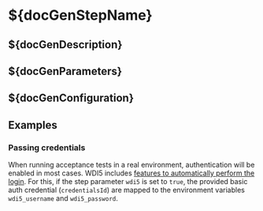 # ${docGenStepName}

## ${docGenDescription}

## ${docGenParameters}

## ${docGenConfiguration}

## Examples

### Passing credentials

When running acceptance tests in a real environment, authentication will be enabled in most cases. WDI5 includes [features to automatically perform the login](https://ui5-community.github.io/wdi5/#/authentication). For this, if the step parameter `wdi5` is set to `true`, the provided basic auth credential (`credentialsId`) are mapped to the environment variables `wdi5_username` and `wdi5_password`.
